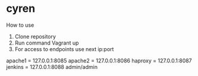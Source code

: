 # cyren

How to use
1. Clone repository
2. Run command Vagrant up
3. For access to endpoints use next ip:port

apache1 = 127.0.0.1:8085
apache2 = 127.0.0.1:8086
haproxy = 127.0.0.1:8087
jenkins = 127.0.0.1:8088 admin/admin